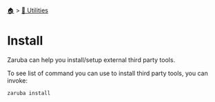 <!--startTocheader-->
[🏠](../README.md) > [🔧 Utilities](README.md)
# Install
<!--endTocheader-->

Zaruba can help you install/setup external third party tools.

To see list of command you can use to install third party tools, you can invoke:

<!--startCode-->
```bash
zaruba install
```
<!--endCode-->




<!--startTocsubtopic-->

<!--endTocsubtopic-->
